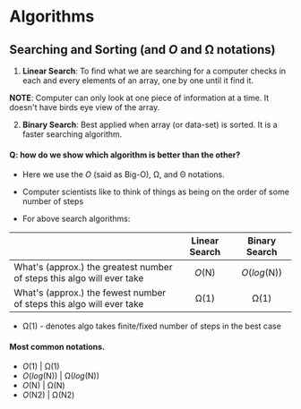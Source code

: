 # Algorithms

## Searching and Sorting (and *O* and Ω notations)

1. **Linear Search**: To find what we are searching for a computer checks in each and every elements of an array, one by one
until it find it.

**NOTE**: Computer can only look at one piece of information at a time. It doesn't have birds eye view of the array.

2. **Binary Search**: Best applied when array (or data-set) is sorted. It is a faster searching algorithm.

#### **Q**: how do we show which algorithm is better than the other?

- Here we use the *O* (said as Big-O), Ω, and Θ notations.
- Computer scientists like to think of things as being on the order of some number of steps

- For above search algorithms:

|              | Linear Search | Binary Search |
| :---------------- | :------: | :----: |
| What's (approx.) the greatest number of steps this algo will ever take       |   *O*(N)   | *O*(*log*(N)) |
| What's (approx.) the fewest number of steps this algo will ever take       |   Ω(1)   | Ω(1) |

- Ω(1) - denotes algo takes finite/fixed number of steps in the best case


#### Most common notations.

- *O*(1) | Ω(1)
- *O*(*log*(N)) | Ω(*log*(N))
- *O*(N) | Ω(N)
- *O*(N2) | Ω(N2)
